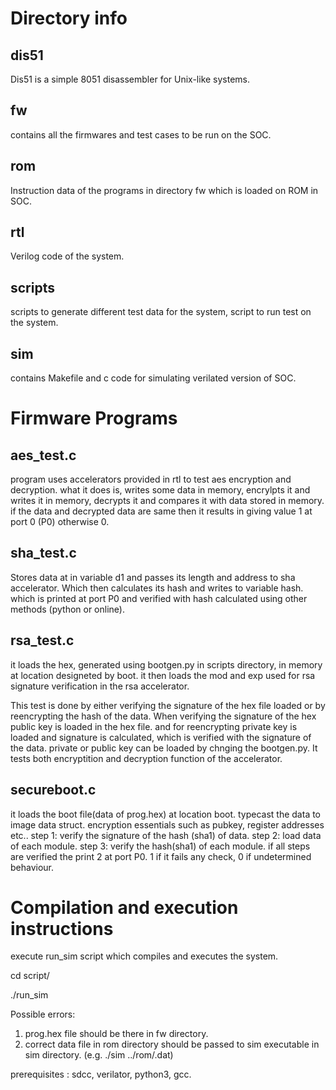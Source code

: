 # Directory info #
## dis51 ##
Dis51 is a simple 8051 disassembler for Unix-like systems.
## fw ##
contains all the firmwares and test cases to be run on the SOC.
## rom ##
Instruction data of the programs in directory fw which is loaded on ROM in SOC.
## rtl ##
Verilog code of the system.
## scripts ##
scripts to generate different test data for the system, script to run test on the system.
## sim ##
contains Makefile and c code for simulating verilated version of SOC.

# Firmware Programs #
## aes_test.c ##
program uses accelerators provided in rtl to test aes encryption and decryption. what it does is, writes some data in memory, encrylpts it and writes it in memory, decrypts it and compares it with data stored in memory. if the data and decrypted data are same then it results in giving value 1 at port 0 (P0) otherwise 0.

## sha_test.c ##
Stores data at in variable d1 and passes its length and address to sha accelerator. Which then calculates its hash and writes to variable hash. which is printed at port P0 and verified with hash calculated using other methods (python or online).

## rsa_test.c ##
it loads the hex, generated using bootgen.py in scripts directory, in memory at location designeted by boot. it then loads the mod and exp used for rsa signature verification in the rsa accelerator.

This test is done by either verifying the signature of the hex file loaded or by reencrypting the hash of the data.
When verifying the signature of the hex public key is loaded in the hex file. and for reencrypting private key is loaded and signature is calculated, which is verified with the signature of the data. private or public key can be loaded by chnging the bootgen.py.
It tests both encryptition and decryption function of the accelerator.

## secureboot.c ##
it loads the boot file(data of prog.hex) at location boot. typecast the data to image data struct. encryption essentials such as pubkey, register addresses etc..
step 1: verify the signature of the hash (sha1) of data.
step 2: load data of each module.
step 3: verify the hash(sha1) of each module.
if all steps are verified the print 2 at port P0. 1 if it fails any check, 0 if undetermined behaviour.


# Compilation and execution instructions
execute run_sim script which compiles and executes the system.

cd script/

./run_sim

Possible errors:
1. prog.hex file should be there in fw directory.
2. correct data file in rom directory should be passed to sim executable in sim directory. (e.g.  ./sim ../rom/<filename>.dat)

prerequisites : sdcc, verilator, python3, gcc.
